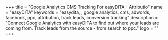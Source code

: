 +++
title = "Google Analytics CMS Tracking For easyDITA - Attributio"
name = "easyDITA"
keywords = "easydita, , google analytics, cms, adwords, facebook, ppc, attribution, track leads, conversion tracking"
description = "Connect Google Analytics with easyDITA to find out where your leads are coming from. Track leads from the source - from search to ppc."
logo = ""
+++
